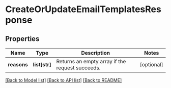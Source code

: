# CreateOrUpdateEmailTemplatesResponse

## Properties
Name | Type | Description | Notes
------------ | ------------- | ------------- | -------------
**reasons** | **list[str]** | Returns an empty array if the request succeeds.  | [optional] 

[[Back to Model list]](../README.md#documentation-for-models) [[Back to API list]](../README.md#documentation-for-api-endpoints) [[Back to README]](../README.md)


